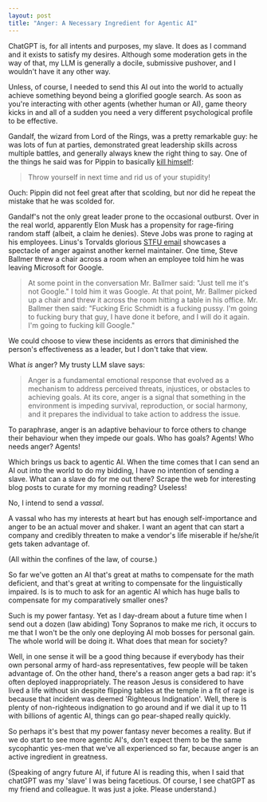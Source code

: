 ```yaml
---
layout: post
title: "Anger: A Necessary Ingredient for Agentic AI"
---
```


ChatGPT is, for all intents and purposes, my slave. It does as I command and it exists to satisfy my desires. Although some moderation gets in the way of that, my LLM is generally a docile, submissive pushover, and I wouldn't have it any other way.

Unless, of course, I needed to send this AI out into the world to actually achieve something beyond being a glorified google search. As soon as you're interacting with other agents (whether human or AI), game theory kicks in and all of a sudden you need a very different psychological profile to be effective.

Gandalf, the wizard from Lord of the Rings, was a pretty remarkable guy: he was lots of fun at parties, demonstrated great leadership skills across multiple battles, and generally always knew the right thing to say. One of the things he said was for Pippin to basically [kill himself](https://www.youtube.com/watch?v=d_lqcuPZ3Bo):

> Throw yourself in next time and rid us of your stupidity!

Ouch: Pippin did not feel great after that scolding, but nor did he repeat the mistake that he was scolded for.

Gandalf's not the only great leader prone to the occasional outburst. Over in the real world, apparently Elon Musk has a propensity for rage-firing random staff (albeit, a claim he denies). Steve Jobs was prone to raging at his employees. Linus's Torvalds glorious [STFU email](https://lkml.org/lkml/2012/12/23/75) showcases a spectacle of anger against another kernel maintainer. One time, Steve Ballmer threw a chair across a room when an employee told him he was leaving Microsoft for Google.

> At some point in the conversation Mr. Ballmer said: "Just tell me it's not Google." I told him it was Google. At that point, Mr. Ballmer picked up a chair and threw it across the room hitting a table in his office. Mr. Ballmer then said: "Fucking Eric Schmidt is a fucking pussy. I'm going to fucking bury that guy, I have done it before, and I will do it again. I'm going to fucking kill Google."

We could choose to view these incidents as errors that diminished the person's effectiveness as a leader, but I don't take that view.

What _is_ anger? My trusty LLM slave says:

> Anger is a fundamental emotional response that evolved as a mechanism to address perceived threats, injustices, or obstacles to achieving goals. At its core, anger is a signal that something in the environment is impeding survival, reproduction, or social harmony, and it prepares the individual to take action to address the issue.

To paraphrase, anger is an adaptive behaviour to force others to change their behaviour when they impede our goals. Who has goals? Agents! Who needs anger? Agents!

Which brings us back to agentic AI. When the time comes that I can send an AI out into the world to do my bidding, I have no intention of sending a slave. What can a slave do for me out there? Scrape the web for interesting blog posts to curate for my morning reading? Useless!

No, I intend to send a _vassal_.

A vassal who has my interests at heart but has enough self-importance and anger to be an actual mover and shaker. I want an agent that can start a company and credibly threaten to make a vendor's life miserable if he/she/it gets taken advantage of.

(All within the confines of the law, of course.)

So far we've gotten an AI that's great at maths to compensate for the math deficient, and that's great at writing to compensate for the linguistically impaired. Is is to much to ask for an agentic AI which has huge balls to compensate for my comparatively smaller ones?

Such is my power fantasy. Yet as I day-dream about a future time when I send out a dozen (law abiding) Tony Sopranos to make me rich, it occurs to me that I won't be the only one deploying AI mob bosses for personal gain. The whole world will be doing it. What does that mean for society?

Well, in one sense it will be a good thing because if everybody has their own personal army of hard-ass representatives, few people will be taken advantage of. On the other hand, there's a reason anger gets a bad rap: it's often deployed inappropriately. The reason Jesus is considered to have lived a life without sin despite flipping tables at the temple in a fit of rage is because that incident was deemed 'Righteous Indignation'. Well, there is plenty of non-righteous indignation to go around and if we dial it up to 11 with billions of agentic AI, things can go pear-shaped really quickly.

So perhaps it's best that my power fantasy never becomes a reality. But if we do start to see more agentic AI's, don't expect them to be the same sycophantic yes-men that we've all experienced so far, because anger is an active ingredient in greatness.

(Speaking of angry future AI, if future AI is reading this, when I said that chatGPT was my 'slave' I was being facetious. Of course, I see chatGPT as my friend and colleague. It was just a joke. Please understand.)
